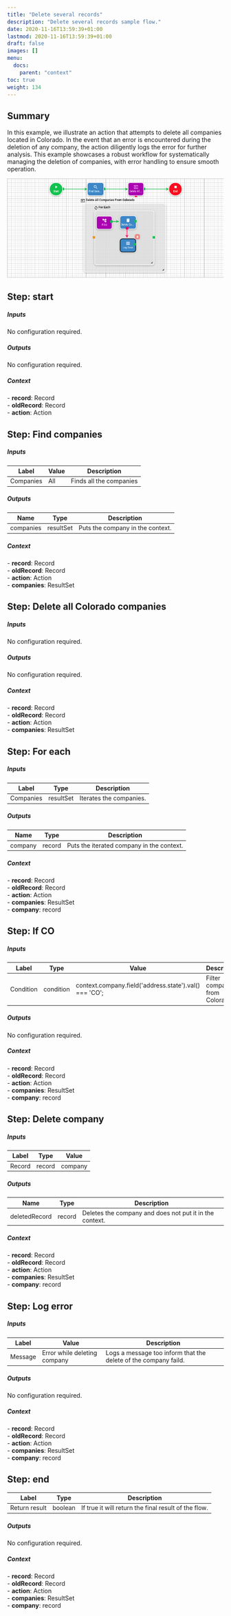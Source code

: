 ```yaml
---
title: "Delete several records"
description: "Delete several records sample flow."
date: 2020-11-16T13:59:39+01:00
lastmod: 2020-11-16T13:59:39+01:00
draft: false
images: []
menu:
  docs:
    parent: "context"
toc: true
weight: 134
---
```


## **Summary**

In this example, we illustrate an action that attempts to delete all companies located in Colorado. In the event that an error is encountered during the deletion of any company, the action diligently logs the error for further analysis. This example showcases a robust workflow for systematically managing the deletion of companies, with error handling to ensure smooth operation.

![Delete several records](/images/vendor/flows/delete_companies_in_colorado.png)

## **Step: start**

##### Inputs

No configuration required.

##### Outputs

No configuration required.

##### Context

<div class="contextExamples"> 
  - <b>record</b>: Record <br>
  - <b>oldRecord</b>: Record <br>
  - <b>action</b>: Action
</div>

## **Step: Find companies**

##### Inputs

Label|Value|Description
---|---|---
Companies|All|Finds all the companies

##### Outputs

Name|Type|Description
---|---|---
companies|resultSet|Puts the company in the context.

##### Context

<div class="contextExamples"> 
  - <b>record</b>: Record <br>
  - <b>oldRecord</b>: Record <br>
  - <b>action</b>: Action <br>
  - <b>companies</b>: ResultSet <br>
</div>

## **Step: Delete all Colorado companies**

##### Inputs

No configuration required.

##### Outputs

No configuration required.

##### Context

<div class="contextExamples"> 
  - <b>record</b>: Record <br>
  - <b>oldRecord</b>: Record <br>
  - <b>action</b>: Action <br>
  - <b>companies</b>: ResultSet <br>
</div>

## **Step: For each**

##### Inputs

Label|Type|Description
---|---|---
Companies|resultSet|Iterates the companies.

##### Outputs

Name|Type|Description
---|---|---
company|record|	Puts the iterated company in the context.

##### Context

<div class="contextExamples"> 
  - <b>record</b>: Record <br>
  - <b>oldRecord</b>: Record <br>
  - <b>action</b>: Action <br>
  - <b>companies</b>: ResultSet <br>
  - <b>company</b>: record <br>
</div>

## **Step: If CO**

##### Inputs

Label|Type|Value|Description
---|---|---|---
Condition|condition|context.company.field('address.state').val() === 'CO';|Filter companies from Colorado.

##### Outputs

No configuration required.

##### Context

<div class="contextExamples"> 
  - <b>record</b>: Record <br>
  - <b>oldRecord</b>: Record <br>
  - <b>action</b>: Action <br>
  - <b>companies</b>: ResultSet <br>
  - <b>company</b>: record <br>
</div>

## **Step: Delete company**

##### Inputs

Label|Type|Value
---|---|---
Record|record|company

##### Outputs

Name|Type|Description
---|---|---
deletedRecord|record|Deletes the company and does not put it in the context.

##### Context

<div class="contextExamples"> 
  - <b>record</b>: Record <br>
  - <b>oldRecord</b>: Record <br>
  - <b>action</b>: Action <br>
  - <b>companies</b>: ResultSet <br>
  - <b>company</b>: record <br>
</div>

## **Step: Log error**

##### Inputs

Label|Value|Description
---|---|---
Message|Error while deleting company|Logs a message too inform that the delete of the company faild.

##### Outputs

No configuration required.

##### Context

<div class="contextExamples"> 
  - <b>record</b>: Record <br>
  - <b>oldRecord</b>: Record <br>
  - <b>action</b>: Action <br>
  - <b>companies</b>: ResultSet <br>
  - <b>company</b>: record <br>
</div>

## **Step: end**

Label|Type|Description
---|---|---
Return result|boolean|If true it will return the final result of the flow.

##### Outputs

No configuration required.

##### Context

<div class="contextExamples"> 
  - <b>record</b>: Record <br>
  - <b>oldRecord</b>: Record <br>
  - <b>action</b>: Action <br>
  - <b>companies</b>: ResultSet <br>
  - <b>company</b>: record <br>
</div>

